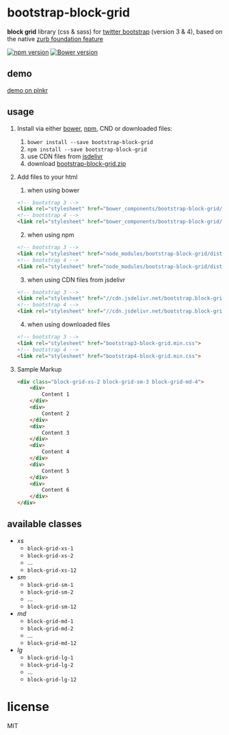 # bootstrap-block-grid
**block grid** library (css & sass) for [twitter bootstrap](https://github.com/twbs/bootstrap) (version 3 & 4), based on the native [zurb foundation feature](http://foundation.zurb.com/sites/docs/v/5.5.3/components/block_grid.html)

[![npm version](https://badge.fury.io/js/bootstrap-block-grid.png)](https://badge.fury.io/js/bootstrap-block-grid)
[![Bower version](https://badge.fury.io/bo/bootstrap-block-grid.png)](https://badge.fury.io/bo/bootstrap-block-grid)

## demo
[demo on plnkr](http://plnkr.co/qkyOlC)

## usage

1. Install via either [bower](http://bower.io/), [npm](https://www.npmjs.com/), CND or downloaded files:
    1. `bower install --save bootstrap-block-grid`
    2. `npm install --save bootstrap-block-grid`
    3. use CDN files from [jsdelivr](http://www.jsdelivr.com/projects)
    4. download [bootstrap-block-grid.zip](https://github.com/JohnnyTheTank/bootstrap-block-grid/zipball/master)
2. Add files to your html
    1. when using bower
    ```html
    <!-- bootstrap 3 -->
    <link rel="stylesheet" href="bower_components/bootstrap-block-grid/dist/bootstrap3-block-grid.min.css">
    <!-- bootstrap 4 -->
    <link rel="stylesheet" href="bower_components/bootstrap-block-grid/dist/bootstrap4-block-grid.min.css">
    ```

    2. when using npm
    ```html
    <!-- bootstrap 3 -->
    <link rel="stylesheet" href="node_modules/bootstrap-block-grid/dist/bootstrap3-block-grid.min.css">
    <!-- bootstrap 4 -->
    <link rel="stylesheet" href="node_modules/bootstrap-block-grid/dist/bootstrap4-block-grid.min.css">
    ```

    3. when using CDN files from jsdelivr
    ```html
    <!-- bootstrap 3 -->
    <link rel="stylesheet" href="//cdn.jsdelivr.net/bootstrap.block-grid/latest/bootstrap3-block-grid.min.css">
    <!-- bootstrap 4 -->
    <link rel="stylesheet" href="//cdn.jsdelivr.net/bootstrap.block-grid/latest/bootstrap4-block-grid.min.css">
    ```

    4. when using downloaded files
    ```html
    <!-- bootstrap 3 -->
    <link rel="stylesheet" href="bootstrap3-block-grid.min.css">
    <!-- bootstrap 4 -->
    <link rel="stylesheet" href="bootstrap4-block-grid.min.css">
    ```

3. Sample Markup

    ```html
    <div class="block-grid-xs-2 block-grid-sm-3 block-grid-md-4">
        <div>
            Content 1
        </div>
        <div>
            Content 2
        </div>
        <div>
            Content 3
        </div>
        <div>
            Content 4
        </div>
        <div>
            Content 5
        </div>
        <div>
            Content 6
        </div>
    </div>
    ```

## available classes

- *xs*
    - `block-grid-xs-1`
    - `block-grid-xs-2`
    - ...
    - `block-grid-xs-12`
- *sm*
    - `block-grid-sm-1`
    - `block-grid-sm-2`
    - ...
    - `block-grid-sm-12`
- *md*
    - `block-grid-md-1`
    - `block-grid-md-2`
    - ...
    - `block-grid-md-12`
- *lg*
    - `block-grid-lg-1`
    - `block-grid-lg-2`
    - ...
    - `block-grid-lg-12`


# license
MIT
